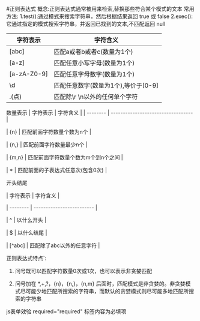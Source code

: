 #正则表达式
概念:正则表达式通常被用来检索,替换那些符合某个模式的文本
常用方法:
1.test():通过模式来搜索字符串，然后根据结果返回 true 或 false
2.exec():它通过指定的模式搜索字符串，并返回已找到的文本,不匹配返回 null

| 字符表示 | 字符含义 |
| ----------- | ----------------------------------- |
| [abc] | 匹配a或者b或者c(数量为1个) |
| [a-z] | 匹配任意小写字母(数量为1个) |
| [a-zA-Z0-9] | 匹配任意字母数字(数量为1个)
| \d | 匹配任意数字(数量为1个),等价于[0-9] |
| .(点) | 匹配除\r \n以外的任何单个字符 |
数量表示
| 字符表示 | 字符含义 |
| -------- | ---------------------------------- |

| {n} | 匹配前面字符数量个数为n个 |

| {n,} | 匹配前面字符数量最少n个 |

| {m,n} | 匹配前面字符数量个数为m个到n个之间 |

| * | 匹配前面的子表达式任意次(包含0次) |

开头结尾

| 字符表示 | 字符含义 |

| -------- | ------------------------- |

| ^ | 以什么开头 |

| $ | 以什么结尾 |

| [^abc] | 匹配除了abc以外的任意字符 |

  

正则表达式特点`:

1. 问号既可以匹配字符数量0次或1次，也可以表示非贪婪匹配

2. 问号加在 *,+,?，{n}，{n,}，{n,m} 后面时，匹配模式是非贪婪的。非贪婪模式尽可能少地匹配所搜索的字符串，而默认的贪婪模式则尽可能多地匹配所搜索的字符串

  

js表单效验 required="required" 标签内容为必填项